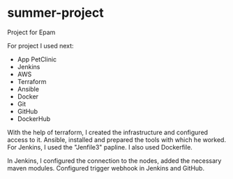 # summer-project
Project for Epam

For project I used next:

- App PetClinic
- Jenkins
- AWS
- Terraform
- Ansible
- Docker
- Git
- GitHub
- DockerHub

With the help of terraform, I created the infrastructure and configured access to it. 
Ansible, installed and prepared the tools with which he worked.
For Jenkins, I used the "Jenfile3" papline. I also used Dockerfile.

In Jenkins, I configured the connection to the nodes, added the necessary maven modules.
Configured trigger webhook in Jenkins and GitHub.

